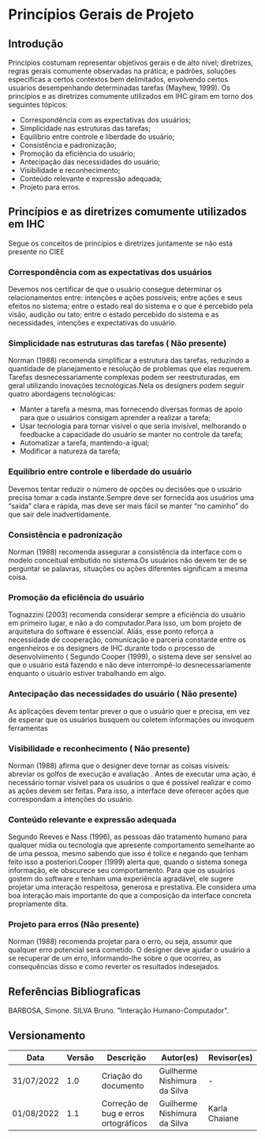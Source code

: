 # Princípios Gerais de Projeto

## Introdução
 Princípios costumam representar objetivos gerais e de alto nível; diretrizes, regras gerais comumente observadas na prática; e padrões, soluções específicas a certos contextos bem delimitados, envolvendo certos usuários desempenhando determinadas tarefas (Mayhew, 1999).
 Os princípios e as diretrizes comumente utilizados em IHC giram em torno dos seguintes tópicos: 
 
 - Correspondência com as expectativas dos usuários; 
 - Simplicidade nas estruturas das tarefas; 
 - Equilíbrio entre controle e liberdade do usuário; 
 - Consistência e padronização; 
 - Promoção da eficiência do usuário;
 - Antecipação das necessidades do usuário; 
 - Visibilidade e reconhecimento; 
 - Conteúdo relevante e expressão adequada; 
 - Projeto para erros.

## Princípios e as diretrizes comumente utilizados em IHC
Segue os conceitos de princípios e diretrizes juntamente se não está presente no CIEE

### Correspondência com as expectativas dos usuários
Devemos nos certificar de que o usuário consegue determinar os relacionamentos entre: intenções e ações possíveis; entre ações e seus efeitos no sistema; entre o estado real do sistema e o que é percebido pela visão, audição ou tato; entre o estado percebido do sistema e as necessidades, intenções e expectativas do usuário.

### Simplicidade nas estruturas das tarefas ( Não presente)
Norman (1988) recomenda simplificar a estrutura das tarefas, reduzindo a quantidade de planejamento e resolução de problemas que elas requerem. Tarefas desnecessariamente complexas podem ser reestruturadas, em geral utilizando inovações tecnológicas.Nela os  designers  podem  seguir quatro abordagens tecnológicas:
- Manter a tarefa a mesma, mas fornecendo diversas formas de apoio para que o usuários consigam aprender a realizar a tarefa;
- Usar tecnologia para tornar visível o que seria invisível, melhorando o feedbacke a capacidade do usuário se manter no controle da tarefa;
- Automatizar a tarefa, mantendo-a igual;
- Modificar a natureza da tarefa; 

### Equilíbrio entre controle e liberdade do usuário
 Devemos tentar reduzir o número de opções ou decisões que o usuário precisa tomar a cada instante.Sempre deve ser fornecida aos usuários uma “saída” clara e rápida, mas deve ser mais fácil se manter “no caminho” do que sair dele inadvertidamente.

### Consistência e padronização
Norman (1988) recomenda assegurar a consistência da interface com o modelo conceitual embutido no sistema.Os usuários não devem ter de se perguntar se palavras, situações ou ações diferentes significam a mesma coisa. 

### Promoção da eficiência do usuário
Tognazzini (2003) recomenda considerar sempre a eficiência do usuário em primeiro lugar, e não a do computador.Para isso, um bom projeto de arquitetura do software é essencial. Aliás, esse ponto reforça a necessidade de cooperação, comunicação e parceria constante entre os engenheiros e os designers de IHC durante todo o processo de desenvolvimento ( Segundo Cooper (1999), o sistema deve ser sensível ao que o usuário está fazendo e não deve interrompê-lo desnecessariamente enquanto o usuário estiver trabalhando em algo. 

### Antecipação das necessidades do usuário ( Não presente)
As aplicações devem tentar prever o que o usuário quer e precisa, em vez de esperar que os usuários busquem ou coletem informações ou invoquem ferramentas

### Visibilidade e reconhecimento ( Não presente)
Norman (1988) afirma que o designer deve tornar as coisas  visíveis: abreviar os  golfos de execução e avaliação . Antes de executar uma ação, é necessário tornar visível para os usuários o que é possível realizar e como as ações devem ser feitas. Para isso, a interface deve oferecer ações que correspondam a intenções do usuário. 

### Conteúdo relevante e expressão adequada
Segundo Reeves e Nass (1996), as pessoas dão tratamento humano para qualquer mídia ou tecnologia que apresente comportamento semelhante ao de uma pessoa, mesmo sabendo que isso é tolice e negando que tenham feito isso a posteriori.Cooper (1999) alerta que, quando o sistema sonega informação, ele obscurece seu comportamento. Para que os usuários gostem do software e tenham uma experiência agradável, ele sugere projetar uma interação respeitosa, generosa e prestativa. Ele considera uma boa interação mais importante do que a composição da interface concreta propriamente dita.

### Projeto para erros (Não presente)
Norman (1988) recomenda projetar para o erro, ou seja, assumir que qualquer erro potencial será cometido. O designer deve ajudar o usuário a se recuperar de um erro, informando-lhe sobre o que ocorreu, as consequências disso e como reverter os resultados indesejados. 


## Referências Bibliograficas
BARBOSA, Simone. SILVA Bruno. "Interação Humano-Computador".

## Versionamento

| Data       | Versão | Descrição                                  | Autor(es)      | Revisor(es)  |
| ---------- | ------ | ------------------------------------------ | -------------- | ------------ |
| 31/07/2022 | 1.0    | Criação do documento                       | Guilherme Nishimura da Silva  | - |
| 01/08/2022 | 1.1   | Correção de bug e erros ortográficos        | Guilherme Nishimura da Silva  | Karla Chaiane |







